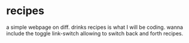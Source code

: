 # recipes
a simple webpage on diff. drinks recipes is what I will be coding.
wanna include the toggle link-switch allowing to switch back and forth recipes.
